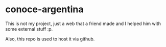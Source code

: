 # conoce-argentina

This is not my project, just a web that a friend made and I helped him with some external stuff :p. 

Also, this repo is used to host it via github.
